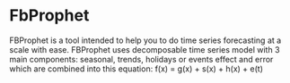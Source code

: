 # FbProphet

FBProphet is a tool intended to help you to do time series forecasting at a scale with ease. FBProphet uses decomposable time series model with 3 main components: seasonal, trends, holidays or events effect and error which are combined into this equation: f(x) = g(x) + s(x) + h(x) + e(t)
